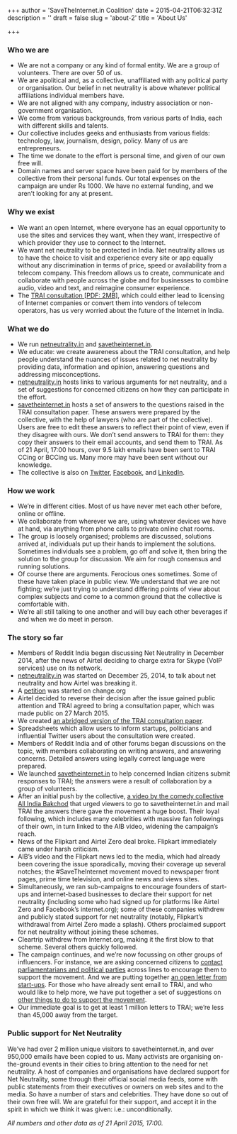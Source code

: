 +++
author = 'SaveTheInternet.in Coalition'
date = 2015-04-21T06:32:31Z
description = ''
draft = false
slug = 'about-2'
title = 'About Us'

+++


### Who we are

* We are not a company or any kind of formal entity. We are a group of volunteers. There are over 50 of us.
* We are apolitical and, as a collective, unaffiliated with any political party or organisation. Our belief in net neutrality is above whatever political affiliations individual members have.
* We are not aligned with any company, industry association or non-government organisation.
* We come from various backgrounds, from various parts of India, each with different skills and talents.
* Our collective includes geeks and enthusiasts from various fields: technology, law, journalism, design, policy. Many of us are entrepreneurs.
* The time we donate to the effort is personal time, and given of our own free will.
* Domain names and server space have been paid for by members of the collective from their personal funds. Our total expenses on the campaign are under Rs 1000. We have no external funding, and we aren’t looking for any at present.

### Why we exist
* We want an open Internet, where everyone has an equal opportunity to use the sites and services they want, when they want, irrespective of which provider they use to connect to the Internet.
* We want net neutrality to be protected in India. Net neutrality allows us to have the choice to visit and experience every site or app equally without any discrimination in terms of price, speed or availability from a telecom company. This freedom allows us to create, communicate and collaborate with people across the globe and for businesses to combine audio, video and text, and reimagine consumer experience.
* The [TRAI consultation [PDF: 2MB]](http://www.trai.gov.in/WriteReaddata/ConsultationPaper/Document/OTT-CP-27032015.pdf), which could either lead to licensing of Internet companies or convert them into vendors of telecom operators, has us very worried about the future of the Internet in India.

### What we do
* We run [netneutrality.in](http://www.netneutrality.in) and [savetheinternet.in](http://www.savetheinternet.in).
* We educate: we create awareness about the TRAI consultation, and help people understand the nuances of issues related to net neutrality by providing data, information and opinion, answering questions and addressing misconceptions.
* [netneutrality.in](http://www.netneutrality.in) hosts links to various arguments for net neutrality, and a set of suggestions for concerned citizens on how they can participate in the effort.
* [savetheinternet.in](http://www.savetheinternet.in) hosts a set of answers to the questions raised in the TRAI consultation paper. These answers were prepared by the collective, with the help of lawyers (who are part of the collective). Users are free to edit these answers to reflect their point of view, even if they disagree with ours. We don’t send answers to TRAI for them: they copy their answers to their email accounts, and send them to TRAI. As of 21 April, 17:00 hours, over 9.5 lakh emails have been sent to TRAI CCing or BCCing us. Many more may have been sent without our knowledge.
* The collective is also on [Twitter](https://www.twitter.com/neutrality_in), [Facebook](https://www.facebook.com/netneutralityin), and [LinkedIn](https://www.linkedin.com/groups?home=&gid=8290149).

### How we work
* We’re in different cities. Most of us have never met each other before, online or offline.
* We collaborate from wherever we are, using whatever devices we have at hand, via anything from phone calls to private online chat rooms.
* The group is loosely organised; problems are discussed, solutions arrived at, individuals put up their hands to implement the solutions. Sometimes individuals see a problem, go off and solve it, then bring the solution to the group for discussion. We aim for rough consensus and running solutions.
* Of course there are arguments. Ferocious ones sometimes. Some of these have taken place in public view. We understand that we are not fighting; we’re just trying to understand differing points of view about complex subjects and come to a common ground that the collective is comfortable with.
* We’re all still talking to one another and will buy each other beverages if and when we do meet in person.

### The story so far
* Members of Reddit India began discussing Net Neutrality in December 2014, after the news of Airtel deciding to charge extra for Skype (VoIP services) use on its network.
* [netneutrality.in](http://www.netneutrality.in) was started on December 25, 2014, to talk about net neutrality and how Airtel was breaking it.
* A [petition](https://www.change.org/p/rsprasad-trai-don-t-allow-differential-pricing-of-services-let-consumers-choose-how-they-want-to-use-internet-netneutrality) was started on change.org
* Airtel decided to reverse their decision after the issue gained public attention and TRAI agreed to bring a consultation paper, which was made public on 27 March 2015.
* We created [an abridged version of the TRAI consultation paper](https://docs.google.com/document/d/1kNXtANR9UV6fSjV2DNrkcIMAJVVN4CJfHHiq_0kkx8E/).
* Spreadsheets which allow users to inform startups, politicians and influential Twitter users about the consultation were created.
* Members of Reddit India and of other forums began discussions on the topic, with members collaborating on writing answers, and answering concerns. Detailed answers using legally correct language were prepared.
* We launched [savetheinternet.in](http://www.savetheinternet.in) to help concerned Indian citizens submit responses to TRAI; the answers were a result of collaboration by a group of volunteers.
* After an initial push by the collective, [a video by the comedy collective All India Bakchod](https://www.youtube.com/watch?v=mfY1NKrzqi0) that urged viewers to go to savetheinternet.in and mail TRAI the answers there gave the movement a huge boost. Their loyal following, which includes many celebrities with massive fan followings of their own, in turn linked to the AIB video, widening the campaign’s reach.
* News of the Flipkart and Airtel Zero deal broke. Flipkart immediately came under harsh criticism.
* AIB’s video and the Flipkart news led to the media, which had already been covering the issue sporadically, moving their coverage up several notches; the #SaveTheInternet movement moved to newspaper front pages, prime time television, and online news and views sites.
* Simultaneously, we ran sub-campaigns to encourage founders of start-ups and internet-based businesses to declare their support for net neutrality (including some who had signed up for platforms like Airtel Zero and Facebook’s internet.org); some of these companies withdrew and publicly stated support for net neutrality (notably, Flipkart’s withdrawal from Airtel Zero made a splash). Others proclaimed support for net neutrality without joining these schemes.
* Cleartrip withdrew from Internet.org, making it the first blow to that scheme. Several others quickly followed.
* The campaign continues, and we’re now focussing on other groups of influencers. For instance, we are asking concerned citizens to [contact parliamentarians and political parties](https://docs.google.com/spreadsheets/d/1nnMlhMRKniAFQXjQS9mAwoUpn0oQFZ6ZVXwcYRlBbwE/pubhtml?gid=467334138) across lines to encourage them to support the movement. And we are putting together [an open letter from start-ups](https://docs.google.com/forms/d/1lusp9OESUmEdnvaG2r5iU3-wysdIssGeIzE5OHrGb64/viewform). For those who have already sent email to TRAI, and who would like to help more, we have put together a set of suggestions on [other things to do to support the movement](http://www.netneutrality.in/support/).
* Our immediate goal is to get at least 1 million letters to TRAI; we’re less than 45,000 away from the target.

### Public support for Net Neutrality
We’ve had over 2 million unique visitors to savetheinternet.in, and over 950,000 emails have been copied to us. Many activists are organising on-the-ground events in their cities to bring attention to the need for net neutrality. A host of companies and organisations have declared support for Net Neutrality, some through their official social media feeds, some with public statements from their executives or owners on web sites and to the media. So have a number of stars and celebrities. They have done so out of their own free will. We are grateful for their support, and accept it in the spirit in which we think it was given: i.e.: unconditionally.

*All numbers and other data as of 21 April 2015, 17:00.*

